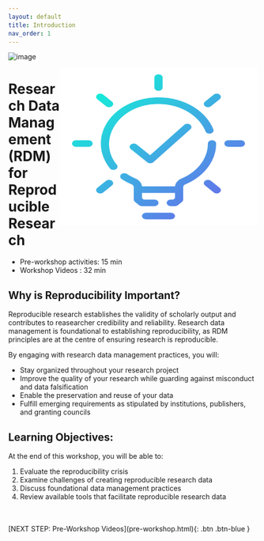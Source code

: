 ```yaml
---
layout: default
title: Introduction 
nav_order: 1
---
```

![image](https://user-images.githubusercontent.com/88455218/145476068-e8534980-796a-4ea2-902e-6e525432c660.png)

<img src="images/idea.png" style="float:right;width:400px;height:320px;"> 

# Research Data Management (RDM) for Reproducible Research

- Pre-workshop activities: 15 min 
- Workshop Videos : 32 min

## Why is Reproducibility Important? 

Reproducible research establishes the validity of scholarly output and contributes to reasearcher credibility and reliability. Research data management is foundational to establishing reproducibility, as RDM principles are at the centre of ensuring research is reproducible. 

By engaging with research data management practices, you will:
- Stay organized throughout your research project
- Improve the quality of your research while guarding against misconduct and data falsification
- Enable the preservation and reuse of your data
- Fulfill emerging requirements as stipulated by institutions, publishers, and granting councils

## Learning Objectives:

At the end of this workshop, you will be able to:

1. Evaluate the reproducibility crisis
2. Examine challenges of creating reproducible research data
3. Discuss foundational data management practices 
4. Review available tools that facilitate reproducible research data
<br> 
<br> 
[NEXT STEP: Pre-Workshop Videos](pre-workshop.html){: .btn .btn-blue }

